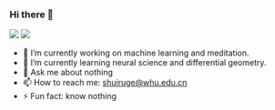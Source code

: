 ### Hi there 👋

[![](https://img.shields.io/badge/🌐-blog-blue)](https://shuiruge.github.io)
[![](https://img.shields.io/badge/豆-douban-green)](https://www.douban.com/people/shuiruge/)


- 🔭 I’m currently working on machine learning and meditation.
- 🌱 I’m currently learning neural science and differential geometry.
- 💬 Ask me about nothing
- 📫 How to reach me: shuiruge@whu.edu.cn
- ⚡ Fun fact: know nothing

<!--
**shuiruge/shuiruge** is a ✨ _special_ ✨ repository because its `README.md` (this file) appears on your GitHub profile.

Here are some ideas to get you started:

- 🔭 I’m currently working on ...
- 🌱 I’m currently learning ...
- 👯 I’m looking to collaborate on ...
- 🤔 I’m looking for help with ...
- 💬 Ask me about ...
- 📫 How to reach me: ...
- 😄 Pronouns: ...
- ⚡ Fun fact: ...
-->
